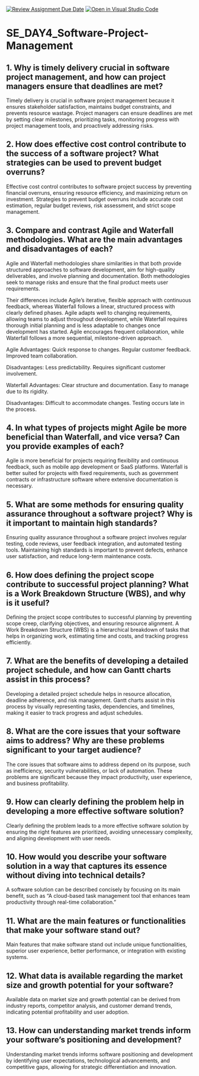 [![Review Assignment Due Date](https://classroom.github.com/assets/deadline-readme-button-22041afd0340ce965d47ae6ef1cefeee28c7c493a6346c4f15d667ab976d596c.svg)](https://classroom.github.com/a/9pw6JKcu)
[![Open in Visual Studio Code](https://classroom.github.com/assets/open-in-vscode-2e0aaae1b6195c2367325f4f02e2d04e9abb55f0b24a779b69b11b9e10269abc.svg)](https://classroom.github.com/online_ide?assignment_repo_id=18481714&assignment_repo_type=AssignmentRepo)
# SE_DAY4_Software-Project-Management
## 1. Why is timely delivery crucial in software project management, and how can project managers ensure that deadlines are met?
Timely delivery is crucial in software project management because it ensures stakeholder satisfaction, maintains budget constraints, and prevents resource wastage. Project managers can ensure deadlines are met by setting clear milestones, prioritizing tasks, monitoring progress with project management tools, and proactively addressing risks.
## 2. How does effective cost control contribute to the success of a software project? What strategies can be used to prevent budget overruns?
Effective cost control contributes to software project success by preventing financial overruns, ensuring resource efficiency, and maximizing return on investment. Strategies to prevent budget overruns include accurate cost estimation, regular budget reviews, risk assessment, and strict scope management.
## 3. Compare and contrast Agile and Waterfall methodologies. What are the main advantages and disadvantages of each?
Agile and Waterfall methodologies share similarities in that both provide structured approaches to software development, aim for high-quality deliverables, and involve planning and documentation. Both methodologies seek to manage risks and ensure that the final product meets user requirements.

Their differences include Agile’s iterative, flexible approach with continuous feedback, whereas Waterfall follows a linear, structured process with clearly defined phases. Agile adapts well to changing requirements, allowing teams to adjust throughout development, while Waterfall requires thorough initial planning and is less adaptable to changes once development has started. Agile encourages frequent collaboration, while Waterfall follows a more sequential, milestone-driven approach.

Agile Advantages:
Quick response to changes.
Regular customer feedback.
Improved team collaboration.

Disadvantages:
Less predictability.
Requires significant customer involvement.

Waterfall Advantages:
Clear structure and documentation.
Easy to manage due to its rigidity.

Disadvantages:
Difficult to accommodate changes.
Testing occurs late in the process.
## 4. In what types of projects might Agile be more beneficial than Waterfall, and vice versa? Can you provide examples of each?
Agile is more beneficial for projects requiring flexibility and continuous feedback, such as mobile app development or SaaS platforms.
Waterfall is better suited for projects with fixed requirements, such as government contracts or infrastructure software where extensive documentation is necessary.
## 5. What are some methods for ensuring quality assurance throughout a software project? Why is it important to maintain high standards?
Ensuring quality assurance throughout a software project involves regular testing, code reviews, user feedback integration, and automated testing tools.
Maintaining high standards is important to prevent defects, enhance user satisfaction, and reduce long-term maintenance costs.
## 6. How does defining the project scope contribute to successful project planning? What is a Work Breakdown Structure (WBS), and why is it useful?
Defining the project scope contributes to successful planning by preventing scope creep, clarifying objectives, and ensuring resource alignment. 
A Work Breakdown Structure (WBS) is a hierarchical breakdown of tasks that helps in organizing work, estimating time and costs, and tracking progress efficiently.
## 7. What are the benefits of developing a detailed project schedule, and how can Gantt charts assist in this process?
Developing a detailed project schedule helps in resource allocation, deadline adherence, and risk management. 
Gantt charts assist in this process by visually representing tasks, dependencies, and timelines, making it easier to track progress and adjust schedules.
## 8. What are the core issues that your software aims to address? Why are these problems significant to your target audience?
The core issues that software aims to address depend on its purpose, such as inefficiency, security vulnerabilities, or lack of automation. 
These problems are significant because they impact productivity, user experience, and business profitability.
## 9. How can clearly defining the problem help in developing a more effective software solution?
Clearly defining the problem leads to a more effective software solution by ensuring the right features are prioritized, avoiding unnecessary complexity, and aligning development with user needs.
## 10. How would you describe your software solution in a way that captures its essence without diving into technical details?
A software solution can be described concisely by focusing on its main benefit, such as “A cloud-based task management tool that enhances team productivity through real-time collaboration.”
## 11. What are the main features or functionalities that make your software stand out?
Main features that make software stand out include unique functionalities, superior user experience, better performance, or integration with existing systems.
## 12. What data is available regarding the market size and growth potential for your software?
Available data on market size and growth potential can be derived from industry reports, competitor analysis, and customer demand trends, indicating potential profitability and user adoption.
## 13. How can understanding market trends inform your software’s positioning and development?
Understanding market trends informs software positioning and development by identifying user expectations, technological advancements, and competitive gaps, allowing for strategic differentiation and innovation.
